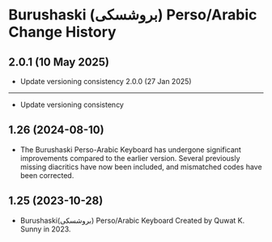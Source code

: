 Burushaski (بروشسکی) Perso/Arabic Change History
====================
2.0.1 (10 May 2025)
-----------------
* Update versioning consistency
2.0.0 (27 Jan 2025)
-----------------
* Update versioning consistency

1.26 (2024-08-10)
----------------
* The Burushaski Perso-Arabic Keyboard has undergone significant improvements compared to the earlier version. Several previously missing diacritics have now been included, and mismatched codes have been corrected. 
   
1.25 (2023-10-28)
----------------
* Burushaski(بروشسکی) Perso/Arabic Keyboard Created by Quwat K. Sunny in 2023. 
